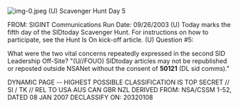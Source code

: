 ![img-0.jpeg](img-0.jpeg)
(U) Scavenger Hunt Day 5

FROM:
SIGINT Communications
Run Date: 09/26/2003
(U) Today marks the fifth day of the SIDtoday Scavenger Hunt. For instructions on how to participate, see the Hunt Is On kick-off article.
(U) Question \#5:

What were the two vital concerns repeatedly expressed in the second SID Leadership Off-Site?
"(U//FOUO) SIDtoday articles may not be republished or reposted outside NSANet without the consent of $\mathbf{5 0 1 2 1}$ (DL sid comms)."

DYNAMIC PAGE -- HIGHEST POSSIBLE CLASSIFICATION IS TOP SECRET // SI / TK // REL TO USA AUS CAN GBR NZL DERIVED FROM: NSA/CSSM 1-52, DATED 08 JAN 2007 DECLASSIFY ON: 20320108
